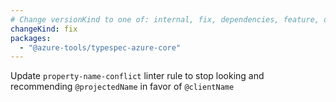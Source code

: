 ```yaml
---
# Change versionKind to one of: internal, fix, dependencies, feature, deprecation, breaking
changeKind: fix
packages:
  - "@azure-tools/typespec-azure-core"
---
```


Update `property-name-conflict` linter rule to stop looking and recommending `@projectedName` in favor of `@clientName`
